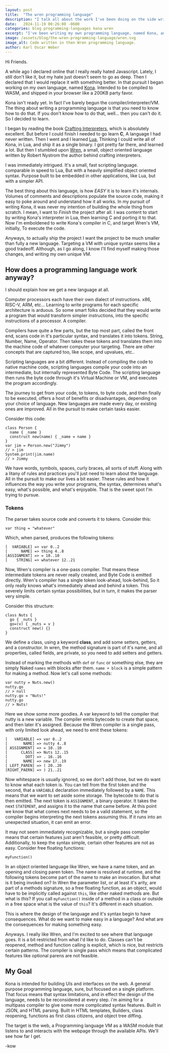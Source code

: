 ```yaml
---
layout: post
title:  "The wren programming language"
description: "I talk all about the work I've been doing on the side writing my own programming language, and the language I discovered along the way: Wren."
date:   2024-11-19 00:26:00 -0600
categories: blog programming-languages kona wren
excerpt: "I've been writing my own programming language, named Kona, and along the way I discoverd and really fell in love with Wren."
image: /assets/blog/the-wren-programming-language/wren.svg
image_alt: Code written in then Wren programming language.
author: Karl Oscar Weber
---
```


Hi Friends.

A while ago I declared online that I really really hated Javascript. Lately, I still don't like it, but my hate just doesn't seem to go as deep. Then I declared that I would replace it with something better. In that pursuit I began working on my own language, named [Kona](https://konascript.org). Intended to be compiled to WASM, and shipped in your browser like a 200KB party favor.

Kona isn't ready yet. In fact I've barely begun the compiler/interpreter/VM. The thing about writing a programming language is that you need to know how to do that. If you don't know how to do that, well... then you can't do it. So I decided to learn.

I began by reading the book [Crafting Interpreters](https://craftinginterpreters.com), which is absolutely excellent. But before I could finish I needed to go learn **C**, A language I had never written. Then I went and I learned [Lua](https://lua.org), Thinking I could write all of Kona, in Lua, and ship it as a single binary. I got pretty far there, and learned a lot. But then I stumbled upon [Wren](https://wren.io), a small, object oriented language written by Robert Nystrom the author behind crafting interpreters.

I was immediately intrigued. It's a small, fast scripting language. comparable in speed to Lua, But with a heavily simplified object oriented syntax. Purpose built to be embedded in other applications, like Lua, but with a simpler API.

The best thing about this language, is how *EASY* it is to learn it's internals. Volumes of comments and descriptions populate the source code, making it easy to poke around and understand how it all works. In my pursuit of writing Kona, it was never my intention of building the whole thing from scratch. I mean, I want to *Finish* the project after all. I was content to start by writing Kona's interpreter in Lua, then learning C and porting it to that. Now I'm emboldened to write Kona's compiler in C, and target Wren's VM, initially, To execute the code.

Anyways, to actually ship the project I want the project to be much smaller than fully a new language. Targeting a VM with unique syntax seems like a good tradeoff. Although, as I go along, I know I'll find myself making those changes, and writing my own unique VM.

## How does a programming language work anyway?

I should explain how we get a new language at all.

Computer processors each have their own dialect of instructions. x86, RISC-V, ARM, etc... Learning to write programs for each specific architecture is arduous. So some smart folks decided that they would write a program that would transform simpler instructions, into the specific instructions of a processor. A compiler.

Compilers have quite a few parts, but the top most part, called the front end, scans code in it's particular syntax, and translates it into tokens. String, Number, Name, Operator. Then takes these tokens and translates them into the machine code of whatever computer your targeting. There are other concepts that are captured too, like scope, and upvalues, etc..

Scripting languages are a bit different. Instead of compiling the code to native machine code, scripting languages compile your code into an intermediate, but internally represented Byte Code. The scripting language then runs the byte code through it's Virtual Machine or VM, and executes the program accordingly.

The journey to get from your code, to tokens, to byte code, and then finally to be executed, offers a host of benefits or disadvantages, depending on your choice of language. New languages are made every day, or existing ones are improved. All in the pursuit to make certain tasks easier.

Consider this code:
```wren
class Person {
  name { _name }
  construct new(name) { _name = name }
}
var jim = Person.new("Jimmy")
// > jim
System.print(jim.name)
// > Jimmy
```

We have words, symbols, spaces, curly braces, all sorts of stuff. Along with a litany of rules and practices you'll just need to learn about the language. All in the pursuit to make our lives a bit easier. These rules and how it influences the way you write your programs, the syntax, determines what's easy, what's possible, and what's enjoyable. That is the sweet spot I'm trying to pursue.

### Tokens

The parser takes source code and converts it to tokens. Consider this:
```wren
var thing = "whatever"
```

Which, when parsed, produces the following tokens:
```
[  VARIABLE] => var 0..2
[      NAME] => thing 4..8
[ASSIGNMENT] => = 10..10
[    STRING] => whatever 12..21
```

Now, Wren's compiler is a one-pass compiler. That means these intermediate tokens are never really created, and Byte Code is emitted directly. Wren's compiler has a single token look-ahead, look-behind, So it only really knows what's immediately ahead and behind a token. This severely limits certain syntax possibilities, but in turn, it makes the parser very simple.

Consider this structure:
```wren
class Nuts {
  go { _nuts }
  go=(v) { _nuts = v }
  construct new() {}
}
```

We define a class, using a keyword **class**, and add some setters, getters, and a constructor. In wren, the method signature is part of it's name, and all properties, called fields, are private, so you need to add setters and getters.

Instead of marking the methods with `def` or `func` or something else, they are simply Naked `names` with blocks after them. `name + block` is a simple pattern for making a method. Now let's call some methods:
```wren
var nutty = Nuts.new()
nutty.go
// > null
nutty.go = "Nuts!"
nutty.go
// > Nuts!
```

Here we show some more goodies. A var keyword to tell the compiler that nutty is a new variable. The compiler emits bytecode to create that space, and then later it's assigned. Because the Wren compiler is a single pass, with only limited look ahead, we need to emit these tokens:
```
[   VARIABLE] => var 0..2
[       NAME] => nutty 4..8
[ ASSIGNMENT] => = 10..10
[      CLASS] => Nuts 12..15
[        DOT] => . 16..16
[       NAME] => new 17..19
[ LEFT_PAREN] => ( 20..20
[RIGHT_PAERN] => ) 21..21
```

Now whitespace is usually ignored, so we don't add those, but we do want to know what each token is. You can tell from the first token and the second, that a `VARIABLE` declaration immediately followed by a `NAME`. This means that we want to set aside some storage. The bytecode to do that is then emitted. The next token is `ASSIGNMENT`, a binary operator. It takes the next `STATEMENT`, and assigns it to the name that came before. At this point we know that what comes next needs to be a valid statement, so the compiler begins interpreting the next tokens assuming this. If it runs into an unexpected situation, it can emit an error.

It may not seem immediately recognizable, but a single pass compiler means that certain features just aren't feasible, or pretty difficult. Additionally, to keep the syntax simple, certain other features are not as easy. Consider free floating functions:
```wren
myFunction()
```

In an object oriented language like Wren, we have a name token, and an opening and closing paren token. The name is resolved at runtime, and the following tokens become part of the name to make an invocation. But what is it being invoked on? In Wren the parameter list, or at least it's arity, are part of a methods signature, so a free floating function, as an object, would have to be implicitly called against `this`, like other naked methods are. But what is _this_? If you call `myFunction()` inside of a method in a class or outside in a free space what is the value of `this`? It's different in each situation.

This is where the design of the language and it's syntax begin to have consequences. What do we want to make easy in a language? And what are the consequences for making something easy.

Anyways. I really like Wren, and I'm excited to see where that language goes. It is a bit restricted from what I'd like to do. Classes can't be reopened, method and function calling is explicit, which is nice, but restricts certain patterns. The compiler is single pass which means that complicated features like optional parens are not feasible. 

## My Goal

Kona is intended for building UIs and interfaces on the web. A general purpose programming language, sure, but focused on a single platform. That focus means that syntax limitations, and in effect the design of the language, needs to be reconsidered at every step. i'm aiming for a multipass compiler to give some more complicated syntax features. Built in JSON, and HTML parsing. Built in HTML templates, Builders, class reopening, functions as first class citizens, and object tree diffing.

The target is the web, a Programming language VM as a WASM module that listens to and interacts with the webpage through the available APIs. We'll see how far I get.

-kow
